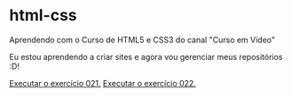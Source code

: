 # html-css
Aprendendo com o Curso de HTML5 e CSS3 do canal "Curso em Vídeo"

Eu estou aprendendo a criar sites e agora vou gerenciar meus repositórios :D!

<a href="https://komai-dev.github.io/html-css/exercícios/ex021/caixa01.html" target="_blank" rel="author">Executar o exercício 021.</a>
<a href="https://komai-dev.github.io/html-css/exercícios/ex022/" target="_blank" rel="author">Executar o exercício 022.</a>